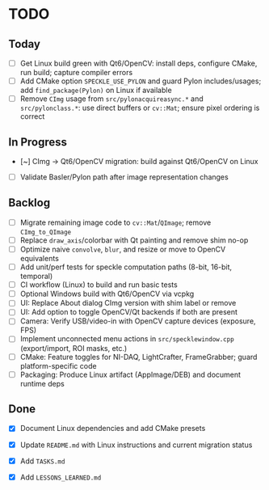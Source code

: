 # TODO

## Today
- [ ] Get Linux build green with Qt6/OpenCV: install deps, configure CMake, run build; capture compiler errors
- [ ] Add CMake option `SPECKLE_USE_PYLON` and guard Pylon includes/usages; add `find_package(Pylon)` on Linux if available
- [ ] Remove `CImg` usage from `src/pylonacquireasync.*` and `src/pylonclass.*`: use direct buffers or `cv::Mat`; ensure pixel ordering is correct

## In Progress
- [~] CImg → Qt6/OpenCV migration: build against Qt6/OpenCV on Linux
- [ ] Validate Basler/Pylon path after image representation changes

## Backlog
- [ ] Migrate remaining image code to `cv::Mat`/`QImage`; remove `CImg_to_QImage`
- [ ] Replace `draw_axis`/colorbar with Qt painting and remove shim no-op
- [ ] Optimize naive `convolve`, `blur`, and resize or move to OpenCV equivalents
- [ ] Add unit/perf tests for speckle computation paths (8-bit, 16-bit, temporal)
- [ ] CI workflow (Linux) to build and run basic tests
- [ ] Optional Windows build with Qt6/OpenCV via vcpkg
- [ ] UI: Replace About dialog CImg version with shim label or remove
- [ ] UI: Add option to toggle OpenCV/Qt backends if both are present
- [ ] Camera: Verify USB/video-in with OpenCV capture devices (exposure, FPS)
- [ ] Implement unconnected menu actions in `src/specklewindow.cpp` (export/import, ROI masks, etc.)
- [ ] CMake: Feature toggles for NI-DAQ, LightCrafter, FrameGrabber; guard platform-specific code
- [ ] Packaging: Produce Linux artifact (AppImage/DEB) and document runtime deps

## Done
- [x] Document Linux dependencies and add CMake presets
- [x] Update `README.md` with Linux instructions and current migration status
- [x] Add `TASKS.md`
- [x] Add `LESSONS_LEARNED.md`

